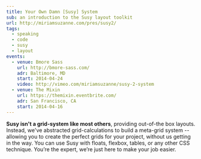 ```yaml
---
title: Your Own Damn [Susy] System
sub: an introduction to the Susy layout toolkit
url: http://miriamsuzanne.com/pres/susy2/
tags:
  - speaking
  - code
  - susy
  - layout
events:
  - venue: Bmore Sass
    url: http://bmore-sass.com/
    adr: Baltimore, MD
    start: 2014-04-24
    video: http://vimeo.com/miriamsuzanne/susy-2-system
  - venue: The Mixin
    url: https://themixin.eventbrite.com/
    adr: San Francisco, CA
    start: 2014-04-16
---
```


**Susy isn't a grid-system like most others**,
providing out-of-the box layouts.
Instead, we've abstracted grid-calculations
to build a meta-grid system --
allowing you to create the perfect grids for your project,
without us getting in the way.
You can use Susy with floats,
flexbox, tables, or any other CSS technique.
You’re the expert, we’re just here to make your job easier.
